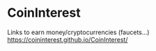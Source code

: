 # CoinInterest

Links to earn money/cryptocurrencies (faucets...)
<https://coininterest.github.io/CoinInterest/>
